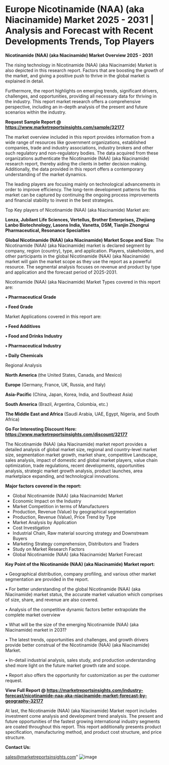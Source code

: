 # Europe Nicotinamide (NAA) (aka Niacinamide) Market 2025 - 2031 | Analysis and Forecast with Recent Developments Trends, Top Players

<Strong> Nicotinamide (NAA) (aka Niacinamide) Market Overview 2025 - 2031</strong>

The rising technology in Nicotinamide (NAA) (aka Niacinamide) Market is also depicted in this research report. Factors that are boosting the growth of the market, and giving a positive push to thrive in the global market is explained in detail.

Furthermore, the report highlights on emerging trends, significant drivers, challenges, and opportunities, providing all necessary data for thriving in the industry. This report market research offers a comprehensive perspective, including an in-depth analysis of the present and future scenarios within the industry.

<strong>Request Sample Report @ <a href=https://www.marketreportsinsights.com/sample/32177>https://www.marketreportsinsights.com/sample/32177</a></strong>

The market overview included in this report provides information from a wide range of resources like government organizations, established companies, trade and industry associations, industry brokers and other such regulatory and non-regulatory bodies. The data acquired from these organizations authenticate the Nicotinamide (NAA) (aka Niacinamide) research report, thereby aiding the clients in better decision making. Additionally, the data provided in this report offers a contemporary understanding of the market dynamics.

The leading players are focusing mainly on technological advancements in order to improve efficiency. The long-term development patterns for this market can be captured by continuing the ongoing process improvements and financial stability to invest in the best strategies.

Top Key players of Nicotinamide (NAA) (aka Niacinamide) Market are:

<strong>Lonza, Jubilant Life Sciences, Vertellus, Brother Enterprises, Zhejiang Lanbo Biotechnology, Lasons India, Vanetta, DSM, Tianjin Zhongrui Pharmaceutical, Resonance Specialties</strong>

<strong><b>Global Nicotinamide (NAA) (aka Niacinamide) Market Scope and Size:</b></strong>
The Nicotinamide (NAA) (aka Niacinamide) market is declared segment by company, region (country), type, and application. Players, stakeholders, and other participants in the global Nicotinamide (NAA) (aka Niacinamide) market will gain the market scope as they use the report as a powerful resource. The segmental analysis focuses on revenue and product by type and application and the forecast period of 2025-2031.

Nicotinamide (NAA) (aka Niacinamide) Market Types covered in this report are:

<strong>• Pharmaceutical Grade

• Feed Grade</strong>

Market Applications covered in this report are:

<strong>• Feed Additives

• Food and Drinks Industry

• Pharmaceutical Industry

• Daily Chemicals</strong> 

Regional Analysis

<strong>North America</strong> (the United States, Canada, and Mexico)

<strong>Europe</strong> (Germany, France, UK, Russia, and Italy)

<strong>Asia-Pacific</strong> (China, Japan, Korea, India, and Southeast Asia)

<strong>South America</strong> (Brazil, Argentina, Colombia, etc.)

<strong>The Middle East and Africa</strong> (Saudi Arabia, UAE, Egypt, Nigeria, and South Africa)

<strong>Go For Interesting Discount Here: <a href=https://www.marketreportsinsights.com/discount/32177>https://www.marketreportsinsights.com/discount/32177</a></strong>

The Nicotinamide (NAA) (aka Niacinamide) market report provides a detailed analysis of global market size, regional and country-level market size, segmentation market growth, market share, competitive Landscape, sales analysis, impact of domestic and global market players, value chain optimization, trade regulations, recent developments, opportunities analysis, strategic market growth analysis, product launches, area marketplace expanding, and technological innovations.

<strong><b>Major factors covered in the report:</b></strong>
<ul>
  <li>Global Nicotinamide (NAA) (aka Niacinamide) Market </li>
  <li>Economic Impact on the Industry</li>
  <li>Market Competition in terms of Manufacturers</li>
  <li>Production, Revenue (Value) by geographical segmentation</li>
  <li>Production, Revenue (Value), Price Trend by Type</li>
  <li>Market Analysis by Application</li>
  <li>Cost Investigation</li>
  <li>Industrial Chain, Raw material sourcing strategy and Downstream Buyers</li>
  <li>Marketing Strategy comprehension, Distributors and Traders</li>
  <li>Study on Market Research Factors</li>
  <li>Global Nicotinamide (NAA) (aka Niacinamide) Market Forecast</li>
</ul>

<strong><b>Key Point of the Nicotinamide (NAA) (aka Niacinamide) Market report:</b></strong>

• Geographical distribution, company profiling, and various other market segmentation are provided in the report.

• For better understanding of the global Nicotinamide (NAA) (aka Niacinamide) market status, the accurate market valuation which comprises of size, share, and revenue are also covered.

• Analysis of the competitive dynamic factors better extrapolate the complete market overview

• What will be the size of the emerging Nicotinamide (NAA) (aka Niacinamide) market in 2031?

• The latest trends, opportunities and challenges, and growth drivers provide better construal of the Nicotinamide (NAA) (aka Niacinamide) Market.

• In-detail industrial analysis, sales study, and production understanding shed more light on the future market growth rate and scope.

• Report also offers the opportunity for customization as per the customer request.

<strong><b>View Full Report @ <a href=https://marketreportsinsights.com/industry-forecast/nicotinamide-naa-aka-niacinamide-market-forecast-by-geography-32177>https://marketreportsinsights.com/industry-forecast/nicotinamide-naa-aka-niacinamide-market-forecast-by-geography-32177</a></b></strong>


At last, the Nicotinamide (NAA) (aka Niacinamide) Market report includes investment come analysis and development trend analysis. The present and future opportunities of the fastest growing international industry segments are coated throughout this report. This report additionally presents product specification, manufacturing method, and product cost structure, and price structure.

<strong>Contact Us:</strong>

sales@marketreportsinsights.com"
![image](https://github.com/user-attachments/assets/aaddfa9f-4984-4a06-8510-0115bff57121)
